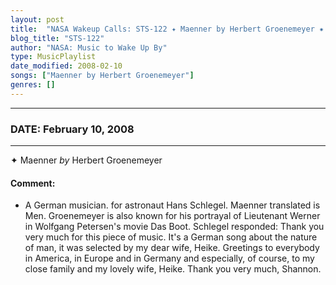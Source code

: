 ```yaml
---
layout: post
title:  "NASA Wakeup Calls: STS-122 ✦ Maenner by Herbert Groenemeyer ✷ February 10, 2008"
blog_title: "STS-122"
author: "NASA: Music to Wake Up By"
type: MusicPlaylist
date_modified: 2008-02-10
songs: ["Maenner by Herbert Groenemeyer"]
genres: []
---
```


----
### DATE: February 10, 2008
----
✦ Maenner *by* Herbert Groenemeyer  

#### Comment:
* A German musician. for astronaut  Hans Schlegel. Maenner translated is Men. Groenemeyer is also known for his portrayal of Lieutenant Werner in Wolfgang Petersen's movie Das Boot. Schlegel responded: Thank you very much for this piece of music. It's a German song about the nature of man, it was selected by my dear wife, Heike. Greetings to everybody in America, in Europe and in Germany and especially, of course, to my close family and my lovely wife, Heike. Thank you very much, Shannon.



<br/>
<center>
	<a target="_blank"
	   href="https://twitter.com/intent/tweet?hashtags=Space,NASA,Playlist,NASAWakeupCalls,SpaceProgram&text=🚀 {{ page.author}}, '{{ page.songs.first }}' {{ page.title }}, {{ page.date | date: '%B %d, %Y' }}, {{ site.url }}{{ page.url }}&via=nasawakeupcalls"><i class="fab fa-twitter" title="Tweet this page" alt="Tweet this page" style="font-size: 1.3em;"></i></a>
	&nbsp; 	<i class="fas fa-user-astronaut" style="font-size: 1.5em;"></i> &nbsp;
    <a id="custom_amazon_link"
       type="amzn" search="#"
       category="popular music">
    <i class="fab fa-amazon" style="font-size: 1.3em;"></i></a>
</center>

<!-- Randomly resolve an individual entry from a song array -->
<script src="/assets/javascript/seedrandom.min.js"></script>
<script>
  var wake_me_up = ["Maenner by Herbert Groenemeyer"];
  var prng = new Math.seedrandom();
  function randomSong() {
    song = wake_me_up[Math.floor(Math.random() * wake_me_up.length)];
    var amazon_link = document.getElementById("custom_amazon_link");
    amazon_link.setAttribute("search", song);
  }
  window.onload = randomSong();
</script>
